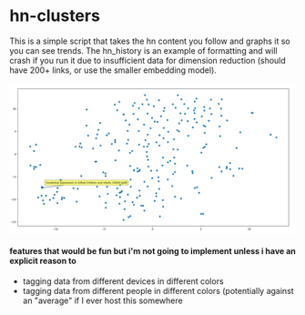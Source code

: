 # hn-clusters

This is a simple script that takes the hn content you follow and graphs it so you can see trends. The hn_history is an example of formatting and will crash if you run it due to insufficient data for dimension reduction (should have 200+ links, or use the smaller embedding model).

![image](example.png)

#### features that would be fun but i'm not going to implement unless i have an explicit reason to
- tagging data from different devices in different colors
- tagging data from different people in different colors (potentially against an "average" if I ever host this somewhere
